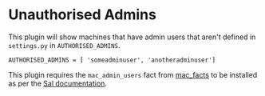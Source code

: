 # Unauthorised Admins

This plugin will show machines that have admin users that aren't defined in ``settings.py`` in ``AUTHORISED_ADMINS``. 

``AUTHORISED_ADMINS = [ 'someadminuser', 'anotheradminuser']``

This plugin requires the ``mac_admin_users`` fact from [mac_facts](https://github.com/grahamgilbert/grahamgilbert-mac_facts) to be installed as per the [Sal documentation](https://github.com/salopensource/sal/wiki/Installing-and-using-plugins).
